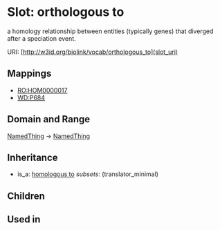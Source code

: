 # Slot: orthologous to


a homology relationship between entities (typically genes) that diverged after a speciation event.

URI: [http://w3id.org/biolink/vocab/orthologous_to](slot_uri)
## Mappings

 * [RO:HOM0000017](http://purl.obolibrary.org/obo/RO_HOM0000017)
 * [WD:P684](http://purl.obolibrary.org/obo/WD_P684)
## Domain and Range

[NamedThing](NamedThing.md) -> [NamedThing](NamedThing.md)
## Inheritance

 *  is_a: [homologous to](homologous_to.md) *subsets*: (translator_minimal)
## Children

## Used in

